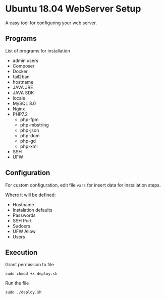 # Ubuntu 18.04 WebServer Setup

A easy tool for configuring your web server.

## Programs

List of programs for installation

- admin users
- Composer
- Docker
- fail2ban
- hostname
- JAVA JRE
- JAVA SDK
- locale
- MySQL 8.0
- Nginx
- PHP7.2
    - php-fpm
    - php-mbstring
    - php-json
    - php-dom
    - php-gd
    - php-xml
- SSH
- UFW

## Configuration

For custom configuration, edit file `vars` for insert data for installation steps.

Where it will be defined:

- Hostname
- Instalation defaults
- Passwords
- SSH Port
- Sudoers
- UFW Allow
- Users

## Execution

Grant permission to file

```
sudo chmod +x deploy.sh
```

Run the file

```
sudo ./deploy.sh
```
